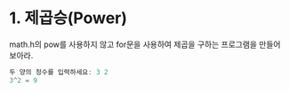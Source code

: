 # 1. 제곱승(Power)

math.h의 pow를 사용하지 않고 for문을 사용하여 제곱을 구하는 프로그램을 만들어 보아라.

```c
두 양의 정수를 입력하세요: 3 2
3^2 = 9
```